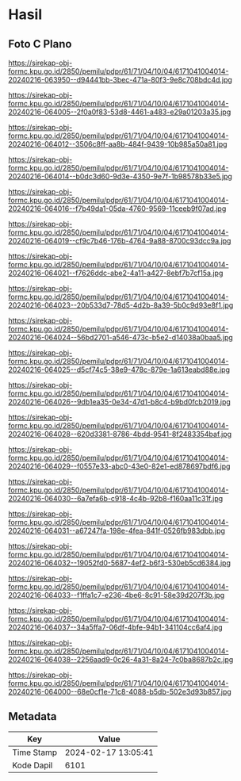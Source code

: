 # Hasil

## Foto C Plano

https://sirekap-obj-formc.kpu.go.id/2850/pemilu/pdpr/61/71/04/10/04/6171041004014-20240216-063950--d94441bb-3bec-471a-80f3-9e8c708bdc4d.jpg

https://sirekap-obj-formc.kpu.go.id/2850/pemilu/pdpr/61/71/04/10/04/6171041004014-20240216-064005--2f0a0f83-53d8-4461-a483-e29a01203a35.jpg

https://sirekap-obj-formc.kpu.go.id/2850/pemilu/pdpr/61/71/04/10/04/6171041004014-20240216-064012--3506c8ff-aa8b-484f-9439-10b985a50a81.jpg

https://sirekap-obj-formc.kpu.go.id/2850/pemilu/pdpr/61/71/04/10/04/6171041004014-20240216-064014--b0dc3d60-9d3e-4350-9e7f-1b98578b33e5.jpg

https://sirekap-obj-formc.kpu.go.id/2850/pemilu/pdpr/61/71/04/10/04/6171041004014-20240216-064016--f7b49da1-05da-4760-9569-11ceeb9f07ad.jpg

https://sirekap-obj-formc.kpu.go.id/2850/pemilu/pdpr/61/71/04/10/04/6171041004014-20240216-064019--cf9c7b46-176b-4764-9a88-8700c93dcc9a.jpg

https://sirekap-obj-formc.kpu.go.id/2850/pemilu/pdpr/61/71/04/10/04/6171041004014-20240216-064021--f7626ddc-abe2-4a11-a427-8ebf7b7cf15a.jpg

https://sirekap-obj-formc.kpu.go.id/2850/pemilu/pdpr/61/71/04/10/04/6171041004014-20240216-064023--20b533d7-78d5-4d2b-8a39-5b0c9d93e8f1.jpg

https://sirekap-obj-formc.kpu.go.id/2850/pemilu/pdpr/61/71/04/10/04/6171041004014-20240216-064024--56bd2701-a546-473c-b5e2-d14038a0baa5.jpg

https://sirekap-obj-formc.kpu.go.id/2850/pemilu/pdpr/61/71/04/10/04/6171041004014-20240216-064025--d5cf74c5-38e9-478c-879e-1a613eabd88e.jpg

https://sirekap-obj-formc.kpu.go.id/2850/pemilu/pdpr/61/71/04/10/04/6171041004014-20240216-064026--9db1ea35-0e34-47d1-b8c4-b9bd0fcb2019.jpg

https://sirekap-obj-formc.kpu.go.id/2850/pemilu/pdpr/61/71/04/10/04/6171041004014-20240216-064028--620d3381-8786-4bdd-9541-8f2483354baf.jpg

https://sirekap-obj-formc.kpu.go.id/2850/pemilu/pdpr/61/71/04/10/04/6171041004014-20240216-064029--f0557e33-abc0-43e0-82e1-ed878697bdf6.jpg

https://sirekap-obj-formc.kpu.go.id/2850/pemilu/pdpr/61/71/04/10/04/6171041004014-20240216-064030--6a7efa6b-c918-4c4b-92b8-f160aa11c31f.jpg

https://sirekap-obj-formc.kpu.go.id/2850/pemilu/pdpr/61/71/04/10/04/6171041004014-20240216-064031--a67247fa-198e-4fea-841f-0526fb983dbb.jpg

https://sirekap-obj-formc.kpu.go.id/2850/pemilu/pdpr/61/71/04/10/04/6171041004014-20240216-064032--19052fd0-5687-4ef2-b6f3-530eb5cd6384.jpg

https://sirekap-obj-formc.kpu.go.id/2850/pemilu/pdpr/61/71/04/10/04/6171041004014-20240216-064033--f1ffa1c7-e236-4be6-8c91-58e39d207f3b.jpg

https://sirekap-obj-formc.kpu.go.id/2850/pemilu/pdpr/61/71/04/10/04/6171041004014-20240216-064037--34a5ffa7-06df-4bfe-94b1-341104cc6af4.jpg

https://sirekap-obj-formc.kpu.go.id/2850/pemilu/pdpr/61/71/04/10/04/6171041004014-20240216-064038--2256aad9-0c26-4a31-8a24-7c0ba8687b2c.jpg

https://sirekap-obj-formc.kpu.go.id/2850/pemilu/pdpr/61/71/04/10/04/6171041004014-20240216-064000--68e0cf1e-71c8-4088-b5db-502e3d93b857.jpg


## Metadata

| Key        | Value               |
| ---------- | ------------------- |
| Time Stamp | 2024-02-17 13:05:41 |
| Kode Dapil | 6101                |



